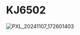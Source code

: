 # KJ6502
![PXL_20241107_172601403](https://github.com/user-attachments/assets/cbce3a3f-7723-4aa9-bc3b-46c54cf5339f)
